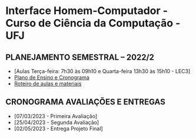 # Interface Homem-Computador - Curso de Ciência da Computação - UFJ

## PLANEJAMENTO SEMESTRAL – 2022/2 

- [Aulas Terça-feira: 7h30 às 09h10 e Quarta-feira 13h30 às 15h10  - LEC3]
- [Plano de Ensino e Cronograma](documentos/plano_ensino_ihc_2022_2.pdf)
- [Roteiro de aulas e materiais](documentos/roteiro.md)

##  CRONOGRAMA AVALIAÇÕES E ENTREGAS

- [07/03/2023 - Primeira Avaliação]
- [25/04/2023 - Segunda Avaliação]
- [02/05/2023 - Entrega Projeto Final]
